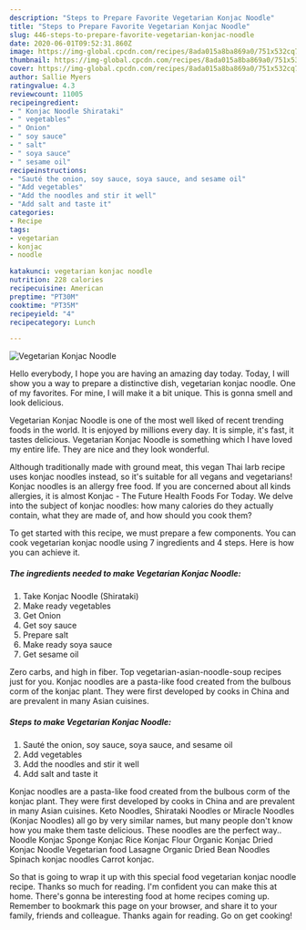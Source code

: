 ```yaml
---
description: "Steps to Prepare Favorite Vegetarian Konjac Noodle"
title: "Steps to Prepare Favorite Vegetarian Konjac Noodle"
slug: 446-steps-to-prepare-favorite-vegetarian-konjac-noodle
date: 2020-06-01T09:52:31.860Z
image: https://img-global.cpcdn.com/recipes/8ada015a8ba869a0/751x532cq70/vegetarian-konjac-noodle-recipe-main-photo.jpg
thumbnail: https://img-global.cpcdn.com/recipes/8ada015a8ba869a0/751x532cq70/vegetarian-konjac-noodle-recipe-main-photo.jpg
cover: https://img-global.cpcdn.com/recipes/8ada015a8ba869a0/751x532cq70/vegetarian-konjac-noodle-recipe-main-photo.jpg
author: Sallie Myers
ratingvalue: 4.3
reviewcount: 11005
recipeingredient:
- " Konjac Noodle Shirataki"
- " vegetables"
- " Onion"
- " soy sauce"
- " salt"
- " soya sauce"
- " sesame oil"
recipeinstructions:
- "Sauté the onion, soy sauce, soya sauce, and sesame oil"
- "Add vegetables"
- "Add the noodles and stir it well"
- "Add salt and taste it"
categories:
- Recipe
tags:
- vegetarian
- konjac
- noodle

katakunci: vegetarian konjac noodle 
nutrition: 228 calories
recipecuisine: American
preptime: "PT30M"
cooktime: "PT35M"
recipeyield: "4"
recipecategory: Lunch

---
```



![Vegetarian Konjac Noodle](https://img-global.cpcdn.com/recipes/8ada015a8ba869a0/751x532cq70/vegetarian-konjac-noodle-recipe-main-photo.jpg)

Hello everybody, I hope you are having an amazing day today. Today, I will show you a way to prepare a distinctive dish, vegetarian konjac noodle. One of my favorites. For mine, I will make it a bit unique. This is gonna smell and look delicious.

Vegetarian Konjac Noodle is one of the most well liked of recent trending foods in the world. It is enjoyed by millions every day. It is simple, it's fast, it tastes delicious. Vegetarian Konjac Noodle is something which I have loved my entire life. They are nice and they look wonderful.

Although traditionally made with ground meat, this vegan Thai larb recipe uses konjac noodles instead, so it&#39;s suitable for all vegans and vegetarians! Konjac noodles is an allergy free food. If you are concerned about all kinds allergies, it is almost Konjac - The Future Health Foods For Today. We delve into the subject of konjac noodles: how many calories do they actually contain, what they are made of, and how should you cook them?


To get started with this recipe, we must prepare a few components. You can cook vegetarian konjac noodle using 7 ingredients and 4 steps. Here is how you can achieve it.

<!--inarticleads1-->

##### The ingredients needed to make Vegetarian Konjac Noodle:

1. Take  Konjac Noodle (Shirataki)
1. Make ready  vegetables
1. Get  Onion
1. Get  soy sauce
1. Prepare  salt
1. Make ready  soya sauce
1. Get  sesame oil


Zero carbs, and high in fiber. Top vegetarian-asian-noodle-soup recipes just for you. Konjac noodles are a pasta-like food created from the bulbous corm of the konjac plant. They were first developed by cooks in China and are prevalent in many Asian cuisines. 

<!--inarticleads2-->

##### Steps to make Vegetarian Konjac Noodle:

1. Sauté the onion, soy sauce, soya sauce, and sesame oil
1. Add vegetables
1. Add the noodles and stir it well
1. Add salt and taste it


Konjac noodles are a pasta-like food created from the bulbous corm of the konjac plant. They were first developed by cooks in China and are prevalent in many Asian cuisines. Keto Noodles, Shirataki Noodles or Miracle Noodles (Konjac Noodles) all go by very similar names, but many people don&#39;t know how you make them taste delicious. These noodles are the perfect way.. Noodle Konjac Sponge Konjac Rice Konjac Flour Organic Konjac Dried Konjac Noodle Vegetarian food Lasagne Organic Dried Bean Noodles Spinach konjac noodles Carrot konjac. 

So that is going to wrap it up with this special food vegetarian konjac noodle recipe. Thanks so much for reading. I'm confident you can make this at home. There's gonna be interesting food at home recipes coming up. Remember to bookmark this page on your browser, and share it to your family, friends and colleague. Thanks again for reading. Go on get cooking!
